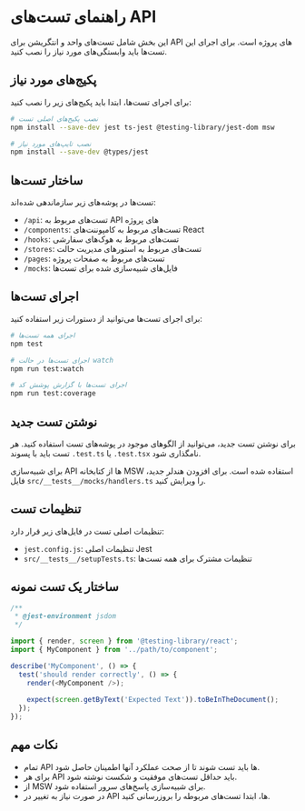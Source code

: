 # راهنمای تست‌های API

این بخش شامل تست‌های واحد و انتگریشن برای API های پروژه است. برای اجرای این تست‌ها باید وابستگی‌های مورد نیاز را نصب کنید.

## پکیج‌های مورد نیاز

برای اجرای تست‌ها، ابتدا باید پکیج‌های زیر را نصب کنید:

```bash
# نصب پکیج‌های اصلی تست
npm install --save-dev jest ts-jest @testing-library/jest-dom msw

# نصب تایپ‌های مورد نیاز
npm install --save-dev @types/jest
```

## ساختار تست‌ها

تست‌ها در پوشه‌های زیر سازماندهی شده‌اند:

- `/api`: تست‌های مربوط به API های پروژه
- `/components`: تست‌های مربوط به کامپوننت‌های React
- `/hooks`: تست‌های مربوط به هوک‌های سفارشی
- `/stores`: تست‌های مربوط به استورهای مدیریت حالت
- `/pages`: تست‌های مربوط به صفحات پروژه
- `/mocks`: فایل‌های شبیه‌سازی شده برای تست‌ها

## اجرای تست‌ها

برای اجرای تست‌ها می‌توانید از دستورات زیر استفاده کنید:

```bash
# اجرای همه تست‌ها
npm test

# اجرای تست‌ها در حالت watch
npm run test:watch

# اجرای تست‌ها با گزارش پوشش کد
npm run test:coverage
```

## نوشتن تست جدید

برای نوشتن تست جدید، می‌توانید از الگوهای موجود در پوشه‌های تست استفاده کنید. هر تست باید با پسوند `.test.ts` یا `.test.tsx` نامگذاری شود.

برای شبیه‌سازی API ها از کتابخانه MSW استفاده شده است. برای افزودن هندلر جدید، فایل `src/__tests__/mocks/handlers.ts` را ویرایش کنید.

## تنظیمات تست

تنظیمات اصلی تست در فایل‌های زیر قرار دارد:

- `jest.config.js`: تنظیمات اصلی Jest
- `src/__tests__/setupTests.ts`: تنظیمات مشترک برای همه تست‌ها

## ساختار یک تست نمونه

```typescript
/**
 * @jest-environment jsdom
 */

import { render, screen } from '@testing-library/react';
import { MyComponent } from '../path/to/component';

describe('MyComponent', () => {
  test('should render correctly', () => {
    render(<MyComponent />);
    
    expect(screen.getByText('Expected Text')).toBeInTheDocument();
  });
});
```

## نکات مهم

- تمام API ها باید تست شوند تا از صحت عملکرد آنها اطمینان حاصل شود.
- برای هر API باید حداقل تست‌های موفقیت و شکست نوشته شود.
- از MSW برای شبیه‌سازی پاسخ‌های سرور استفاده شود.
- در صورت نیاز به تغییر در API ها، ابتدا تست‌های مربوطه را بروزرسانی کنید.
